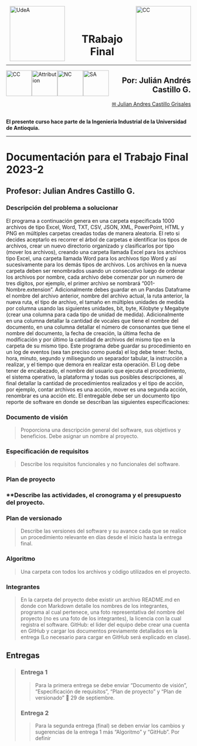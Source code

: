 <img alt="UdeA" height="150px" src="https://upload.wikimedia.org/wikipedia/commons/archive/f/fb/20161010213812%21Escudo-UdeA.svg" align="left" hspace="10px" vspace="0px">
<img alt="CC" height="150px" src="https://upload.wikimedia.org/wikipedia/commons/thumb/b/b9/Ingenier%C3%ADa_Industrial_UdeA.png/1026px-Ingenier%C3%ADa_Industrial_UdeA.png" align="right" hspace="0px" vspace="0px">
<br><br>
<h1><center><b> TRabajo Final </b></center></h1>
<hr size=10 noshade color="green">
<img alt="CC" height="70px" src="https://mirrors.creativecommons.org/presskit/icons/by.xlarge.png" align="left" hspace="0px" vspace="0px">
<img alt="Attribution" height="70px" src="https://mirrors.creativecommons.org/presskit/icons/nc.xlarge.png" align="left" hspace="0px" vspace="0px">
<img alt="NC" height="70px" src="https://mirrors.creativecommons.org/presskit/icons/sa.xlarge.png" align="left" hspace="0px" vspace="0px">
<img alt="SA" height="70px" src="https://creativecommons.org//wp-content/themes/vocabulary-theme/vocabulary/svg/cc/icons/cc-icons.svg#cc-logo" align="left" hspace="0px" vspace="0px">
<div align="right">
<h2> <b> Por: Julián Andrés Castillo G. </b> </h2>
<a href="mailto:jandres.castillo@udea.edu.co"> ✉ Julian Andres Castillo Grisales </a>
</div>
<br>

**El presente curso hace parte de la Ingeniería Industrial de la Universidad de Antioquia.**

---

# **Documentación para el Trabajo Final 2023-2**
## **Profesor: Julian Andres Castillo G.**
### **Descripción del problema a solucionar**

El programa a continuación genera en una carpeta especificada 1000 archivos de tipo Excel, Word, TXT, CSV, JSON, XML, PowerPoint, HTML y PNG en múltiples carpetas creadas todas de manera aleatoria. El reto si decides aceptarlo es recorrer el árbol de carpetas e identificar los tipos de archivos, crear un nuevo directorio organizado y clasificarlos por tipo (mover los archivos), creando una carpeta llamada Excel para los archivos tipo Excel, una carpeta llamada Word para los archivos tipo Word y así sucesivamente para los demás tipos de archivos. Los archivos en la nueva carpeta deben ser renombrados usando un consecutivo luego de ordenar los archivos por nombre, cada archivo debe comenzar por un numero de tres dígitos, por ejemplo, el primer archivo se nombrará “001-Nombre.extension”. Adicionalmente debes guardar en un Pandas Dataframe el nombre del archivo anterior, nombre del archivo actual, la ruta anterior, la nueva ruta, el tipo de archivo, el tamaño en múltiples unidades de medida por columna usando las siguientes unidades, bit, byte, Kilobyte y Megabyte (crear una columna para cada tipo de unidad de medida). Adicionalmente en una columna detallar la cantidad de vocales que tiene el nombre del documento, en una columna detallar el número de consonantes que tiene el nombre del documento, la fecha de creación, la última fecha de modificación y por último la cantidad de archivos del mismo tipo en la carpeta de su mismo tipo. Este programa debe guardar su procedimiento en un log de eventos (sea tan preciso como pueda) el log debe tener: fecha, hora, minuto, segundo y milisegundo un separador tabular, la instrucción a realizar, y el tiempo que demora en realizar esta operación. El Log debe tener de encabezado, el nombre del usuario que ejecuta el procedimiento, el sistema operativo, la plataforma y todas sus posibles descripciones, al final detallar la cantidad de procedimientos realizados y el tipo de acción, por ejemplo, contar archivos es una acción, mover es una segunda acción, renombrar es una acción etc.
El entregable debe ser un documento tipo reporte de software en donde se describan las siguientes especificaciones:

### **Documento de visión**
> Proporciona una descripción general del software, sus objetivos y beneficios. Debe asignar un nombre al proyecto.
### **Especificación de requisitos**
> Describe los requisitos funcionales y no funcionales del software.
### **Plan de proyecto**
### **Describe las actividades, el cronograma y el presupuesto del proyecto.
### **Plan de versionado**
> Describe las versiones del software y su avance cada que se realice un procedimiento relevante en días desde el inicio hasta la entrega final.
### **Algoritmo**
> Una carpeta con todos los archivos y código utilizados en el proyecto.
### **Integrantes**
> En la carpeta del proyecto debe existir un archivo README.md en donde con Markdown detalle los nombres de los integrantes, programa al cual pertenece, una foto representativa del nombre del proyecto (no es una foto de los integrantes), la licencia con la cual registra el software.
GitHub: el líder del equipo debe crear una cuenta en GitHub y cargar los documentos previamente detallados en la entrega (Lo necesario para cargar en GitHub será explicado en clase).
## **Entregas**
>### **Entrega 1**
>> Para la primera entrega se debe enviar “Documento de visión”, “Especificación de requisitos”, “Plan de proyecto” y “Plan de versionado”  29 de septiembre.
>### **Entrega 2**
>> Para la segunda entrega (final) se deben enviar los cambios y sugerencias de la entrega 1 más “Algoritmo” y “GitHub”. Por definir
